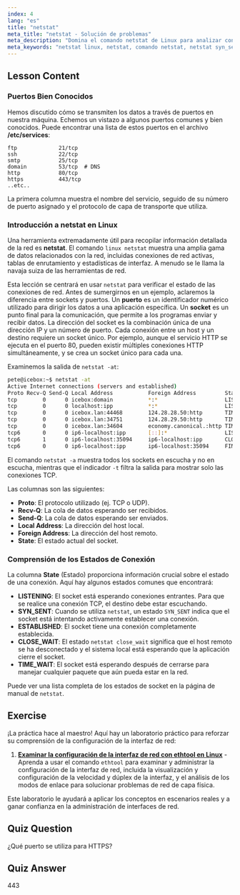 ```yaml
---
index: 4
lang: "es"
title: "netstat"
meta_title: "netstat - Solución de problemas"
meta_description: "Domina el comando netstat de Linux para analizar conexiones de red, puertos y sockets. Esta guía cubre estados comunes como SYN_SENT y netstat close_wait para una solución de problemas efectiva."
meta_keywords: "netstat linux, netstat, comando netstat, netstat syn_sent, netstat close_wait, conexiones de red, redes linux, análisis de red, tutorial linux"
---
```


## Lesson Content

### Puertos Bien Conocidos

Hemos discutido cómo se transmiten los datos a través de puertos en nuestra máquina. Echemos un vistazo a algunos puertos comunes y bien conocidos. Puede encontrar una lista de estos puertos en el archivo **/etc/services**:

```plaintext
ftp             21/tcp
ssh             22/tcp
smtp            25/tcp
domain          53/tcp  # DNS
http            80/tcp
https           443/tcp
..etc..
```

La primera columna muestra el nombre del servicio, seguido de su número de puerto asignado y el protocolo de capa de transporte que utiliza.

### Introducción a netstat en Linux

Una herramienta extremadamente útil para recopilar información detallada de la red es **netstat**. El comando `linux netstat` muestra una amplia gama de datos relacionados con la red, incluidas conexiones de red activas, tablas de enrutamiento y estadísticas de interfaz. A menudo se le llama la navaja suiza de las herramientas de red.

Esta lección se centrará en usar `netstat` para verificar el estado de las conexiones de red. Antes de sumergirnos en un ejemplo, aclaremos la diferencia entre sockets y puertos. Un **puerto** es un identificador numérico utilizado para dirigir los datos a una aplicación específica. Un **socket** es un punto final para la comunicación, que permite a los programas enviar y recibir datos. La dirección del socket es la combinación única de una dirección IP y un número de puerto. Cada conexión entre un host y un destino requiere un socket único. Por ejemplo, aunque el servicio HTTP se ejecuta en el puerto 80, pueden existir múltiples conexiones HTTP simultáneamente, y se crea un socket único para cada una.

Examinemos la salida de `netstat -at`:

```bash
pete@icebox:~$ netstat -at
Active Internet connections (servers and established)
Proto Recv-Q Send-Q Local Address           Foreign Address         State
tcp        0      0 icebox:domain           *:*                     LISTEN
tcp        0      0 localhost:ipp           *:*                     LISTEN
tcp        0      0 icebox.lan:44468        124.28.28.50:http       TIME_WAIT
tcp        0      0 icebox.lan:34751        124.28.29.50:http       TIME_WAIT
tcp        0      0 icebox.lan:34604        economy.canonical.:http TIME_WAIT
tcp6       0      0 ip6-localhost:ipp       [::]:*                  LISTEN
tcp6       1      0 ip6-localhost:35094     ip6-localhost:ipp       CLOSE_WAIT
tcp6       0      0 ip6-localhost:ipp       ip6-localhost:35094     FIN_WAIT2
```

El comando `netstat -a` muestra todos los sockets en escucha y no en escucha, mientras que el indicador `-t` filtra la salida para mostrar solo las conexiones TCP.

Las columnas son las siguientes:

- **Proto**: El protocolo utilizado (ej. TCP o UDP).
- **Recv-Q**: La cola de datos esperando ser recibidos.
- **Send-Q**: La cola de datos esperando ser enviados.
- **Local Address**: La dirección del host local.
- **Foreign Address**: La dirección del host remoto.
- **State**: El estado actual del socket.

### Comprensión de los Estados de Conexión

La columna **State** (Estado) proporciona información crucial sobre el estado de una conexión. Aquí hay algunos estados comunes que encontrará:

- **LISTENING**: El socket está esperando conexiones entrantes. Para que se realice una conexión TCP, el destino debe estar escuchando.
- **SYN_SENT**: Cuando se utiliza `netstat`, un estado `SYN_SENT` indica que el socket está intentando activamente establecer una conexión.
- **ESTABLISHED**: El socket tiene una conexión completamente establecida.
- **CLOSE_WAIT**: El estado `netstat close_wait` significa que el host remoto se ha desconectado y el sistema local está esperando que la aplicación cierre el socket.
- **TIME_WAIT**: El socket está esperando después de cerrarse para manejar cualquier paquete que aún pueda estar en la red.

Puede ver una lista completa de los estados de socket en la página de manual de `netstat`.

## Exercise

¡La práctica hace al maestro! Aquí hay un laboratorio práctico para reforzar su comprensión de la configuración de la interfaz de red:

1. **[Examinar la configuración de la interfaz de red con ethtool en Linux](https://labex.io/es/labs/comptia-examine-network-interface-settings-with-ethtool-in-linux-592759)** - Aprenda a usar el comando `ethtool` para examinar y administrar la configuración de la interfaz de red, incluida la visualización y configuración de la velocidad y dúplex de la interfaz, y el análisis de los modos de enlace para solucionar problemas de red de capa física.

Este laboratorio le ayudará a aplicar los conceptos en escenarios reales y a ganar confianza en la administración de interfaces de red.

## Quiz Question

¿Qué puerto se utiliza para HTTPS?

## Quiz Answer

443
